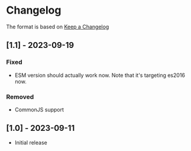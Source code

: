 # Changelog

The format is based on [Keep a Changelog](https://keepachangelog.com/en/1.0.0/)

## [1.1] - 2023-09-19

### Fixed
- ESM version should actually work now. Note that it's targeting es2016 now.

### Removed

- CommonJS support

## [1.0] - 2023-09-11

- Initial release
